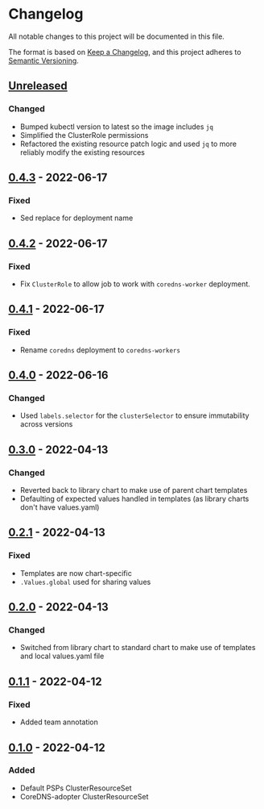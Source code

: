 # Changelog

All notable changes to this project will be documented in this file.

The format is based on [Keep a Changelog](https://keepachangelog.com/en/1.0.0/),
and this project adheres to [Semantic Versioning](https://semver.org/spec/v2.0.0.html).

## [Unreleased]

### Changed

- Bumped kubectl version to latest so the image includes `jq`
- Simplified the ClusterRole permissions
- Refactored the existing resource patch logic and used `jq` to more reliably modify the existing resources

## [0.4.3] - 2022-06-17

### Fixed

- Sed replace for deployment name

## [0.4.2] - 2022-06-17

### Fixed

- Fix `ClusterRole` to allow job to work with `coredns-worker` deployment.

## [0.4.1] - 2022-06-17

### Fixed

- Rename `coredns` deployment to `coredns-workers`

## [0.4.0] - 2022-06-16

### Changed

- Used `labels.selector` for the `clusterSelector` to ensure immutability across versions

## [0.3.0] - 2022-04-13

### Changed

- Reverted back to library chart to make use of parent chart templates
- Defaulting of expected values handled in templates (as library charts don't have values.yaml)

## [0.2.1] - 2022-04-13

### Fixed

- Templates are now chart-specific
- `.Values.global` used for sharing values

## [0.2.0] - 2022-04-13

### Changed

- Switched from library chart to standard chart to make use of templates and local values.yaml file

## [0.1.1] - 2022-04-12

### Fixed

- Added team annotation

## [0.1.0] - 2022-04-12

### Added

- Default PSPs ClusterResourceSet
- CoreDNS-adopter ClusterResourceSet

[Unreleased]: https://github.com/giantswarm/cluster-shared/compare/v0.4.3...HEAD
[0.4.3]: https://github.com/giantswarm/cluster-shared/compare/v0.4.2...v0.4.3
[0.4.2]: https://github.com/giantswarm/cluster-shared/compare/v0.4.1...v0.4.2
[0.4.1]: https://github.com/giantswarm/cluster-shared/compare/v0.4.0...v0.4.1
[0.4.0]: https://github.com/giantswarm/cluster-shared/compare/v0.3.0...v0.4.0
[0.3.0]: https://github.com/giantswarm/cluster-shared/compare/v0.2.1...v0.3.0
[0.2.1]: https://github.com/giantswarm/cluster-shared/compare/v0.2.0...v0.2.1
[0.2.0]: https://github.com/giantswarm/cluster-shared/compare/v0.1.1...v0.2.0
[0.1.1]: https://github.com/giantswarm/cluster-shared/compare/v0.1.0...v0.1.1
[0.1.0]: https://github.com/giantswarm/cluster-shared/releases/tag/v0.1.0
